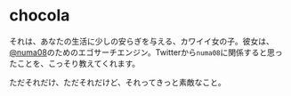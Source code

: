 chocola
=======

それは、あなたの生活に少しの安らぎを与える、カワイイ女の子。彼女は、[@numa08](https://twitter.com/numa08)のためのエゴサーチエンジン。Twitterから`numa08`に関係すると思ったことを、こっそり教えてくれます。


ただそれだけ、ただそれだけど、それってきっと素敵なこと。